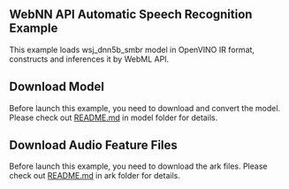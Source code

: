 ## WebNN API Automatic Speech Recognition Example
This example loads wsj_dnn5b_smbr model in OpenVINO IR format, constructs and inferences it by WebML API.

## Download Model
Before launch this example, you need to download and convert the model. Please check out [README.md](model/README.md) in model folder for details.

## Download Audio Feature Files
Before launch this example, you need to download the ark files. Please check out [README.md](ark/README.md) in ark folder for details.